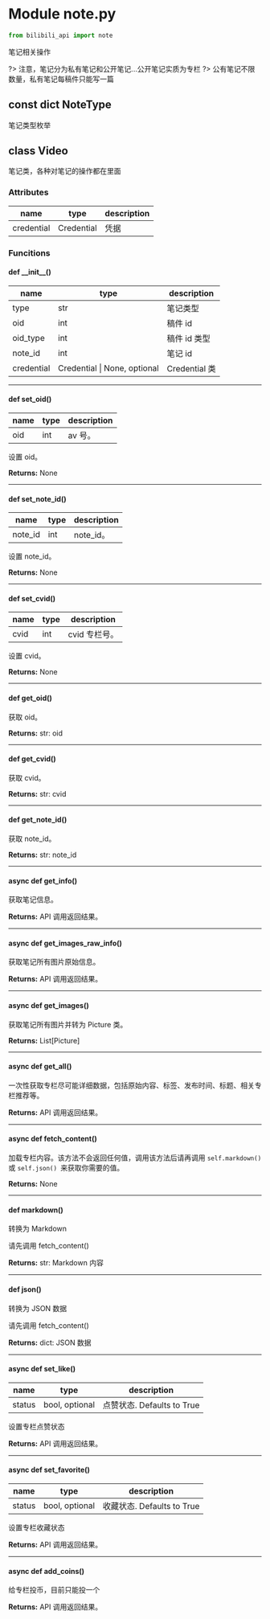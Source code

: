 # Module note.py

```python
from bilibili_api import note
```

笔记相关操作

?> 注意，笔记分为私有笔记和公开笔记...公开笔记实质为专栏
?> 公有笔记不限数量，私有笔记每稿件只能写一篇

## const dict NoteType

笔记类型枚举

## class Video

笔记类，各种对笔记的操作都在里面

### Attributes

| name | type | description|
| ---- | ---- | ---------- |
| credential | Credential | 凭据 |

### Funcitions

#### def \_\_init\_\_()
| name | type | description|
| ---- | ---- | ---------- |
| type | str | 笔记类型 |
| oid | int | 稿件 id |
| oid_type | int | 稿件 id 类型 |
| note_id | int | 笔记 id |
| credential | Credential \| None, optional | Credential 类 |

---

#### def set_oid()

| name | type | description |
| ---- | ---- | ----------- |
| oid | int  | av 号。     |

设置 oid。

**Returns:** None

---

#### def set_note_id()

| name | type | description |
| ---- | ---- | ----------- |
| note_id | int  | note_id。 |

设置 note_id。

**Returns:** None

---

#### def set_cvid()

| name | type | description |
| ---- | ---- | ----------- |
| cvid | int  | cvid 专栏号。 |

设置 cvid。

**Returns:** None

---

#### def get_oid()

获取 oid。

**Returns:** str: oid

---

#### def get_cvid()

获取 cvid。

**Returns:** str: cvid

---

#### def get_note_id()

获取 note_id。

**Returns:** str: note_id

---

#### async def get_info()

获取笔记信息。

**Returns:** API 调用返回结果。

---

#### async def get_images_raw_info()

获取笔记所有图片原始信息。

**Returns:** API 调用返回结果。

---

#### async def get_images()

获取笔记所有图片并转为 Picture 类。

**Returns:** List[Picture]

---

#### async def get_all()

一次性获取专栏尽可能详细数据，包括原始内容、标签、发布时间、标题、相关专栏推荐等。

**Returns:** API 调用返回结果。

---

#### async def fetch_content()

加载专栏内容。该方法不会返回任何值，调用该方法后请再调用 `self.markdown()` 或 `self.json() `来获取你需要的值。

**Returns:** None

---

#### def markdown()

转换为 Markdown

请先调用 fetch_content()

**Returns:** str: Markdown 内容

---

#### def json()

转换为 JSON 数据

请先调用 fetch_content()

**Returns:** dict: JSON 数据

---

#### async def set_like()

| name   | type           | description                |
| ------ | -------------- | -------------------------- |
| status | bool, optional | 点赞状态. Defaults to True |

设置专栏点赞状态

**Returns:** API 调用返回结果。

---

#### async def set_favorite()

| name   | type           | description                |
| ------ | -------------- | -------------------------- |
| status | bool, optional | 收藏状态. Defaults to True |

设置专栏收藏状态

**Returns:** API 调用返回结果。

---

#### async def add_coins()

给专栏投币，目前只能投一个

**Returns:** API 调用返回结果。
